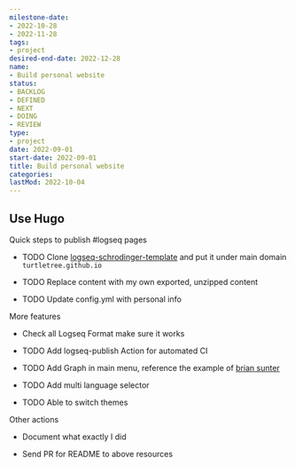 ```yaml
---
milestone-date:
- 2022-10-28
- 2022-11-28
tags:
- project
desired-end-date: 2022-12-28
name:
- Build personal website
status:
- BACKLOG
- DEFINED
- NEXT
- DOING
- REVIEW
type:
- project
date: 2022-09-01
start-date: 2022-09-01
title: Build personal website
categories:
lastMod: 2022-10-04
---
```



## Use Hugo

Quick steps to publish #logseq pages

  + TODO Clone [logseq-schrodinger-template](https://github.com/turtletree/test-publish-logseq) and put it under main domain `turtletree.github.io`

  + TODO Replace content with my own exported, unzipped content

  + TODO Update config.yml with personal info

More features

  + Check all Logseq Format make sure it works

  + TODO Add logseq-publish Action for automated CI

  + TODO Add Graph in main menu, reference the example of [brian sunter](https://briansunter.com/)

  + TODO Add multi language selector

  + TODO Able to switch themes

Other actions

  + Document what exactly I did

  + Send PR for README to above resources
